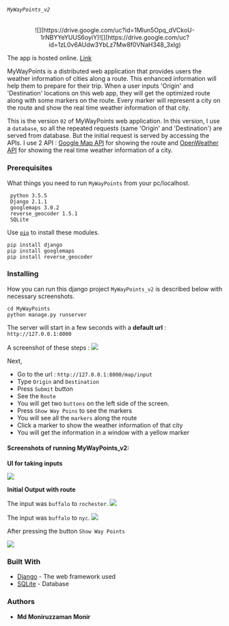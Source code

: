 ######  `MyWayPoints_v2` 
<p align="center">![](https://drive.google.com/uc?id=1Mlun5Opq_dVCkoU-1rNBYYeYUUS6oyiY)![](https://drive.google.com/uc?id=1zL0v6AUdw3YbLz7Mw8f0VNaH348_3xIg)</p>

The app is hosted online. [Link](http://monir007.pythonanywhere.com/)

MyWayPoints is a distributed web application that provides users the weather information of cities along a route. This enhanced information will help them to prepare for their trip. When a user inputs 'Origin' and 'Destination' locations on this web app, they will get the optimized route along with some markers on the route. Every marker will represent a city on the route and show the real time weather information of that city. 

This is the version `02` of  MyWayPoints web application. In this version, I use a `database`, so all the repeated requests (same 'Origin' and 'Destination') are served from database. But the initial request is served by accessing the APIs. I use 2 API : [Google Map API](https://cloud.google.com/maps-platform/) for showing the route and [OpenWeather API](https://openweathermap.org/api) for showing the real time weather information of a city.


### Prerequisites

What things you need to run `MyWayPoints` from your pc/localhost.

```
 python 3.5.5
 Django 2.1.1
 googlemaps 3.0.2
 reverse_geocoder 1.5.1
 SQLite
```

Use [`pip`](https://pypi.org/project/pip/) to install these modules.
```
pip install django
pip install googlemaps
pip install reverse_geocoder
```

### Installing
How you can run this django project `MyWayPoints_v2` is described below with necessary screenshots.

```
cd MyWayPoints
python manage.py runserver
```
The server will start in a few seconds with a **default url** : `http://127.0.0.1:8000`

A screenshot of these steps :
![](https://drive.google.com/uc?id=12Fma226Hl4rCUwwHlmDZ1JV3nfiVDmYt)

Next,
  - Go to the url : `http://127.0.0.1:8000/map/input`
  - Type `Origin` and `Destination` 
  - Press `Submit` button
  - See the `Route`
  - You will get two `buttons` on the left side of the screen.
  - Press `Show Way Poins` to see the markers
  - You will see all the `markers` along the route
  - Click a marker to show the weather information of that city
  - You will get the information in a window with a yellow marker


#### Screenshots of running MyWayPoints_v2:


**UI for taking inputs**

![](https://drive.google.com/uc?id=1ODL_M28QUog8h2phM6ODSqun6aQzgsN0)

**Initial Output with route**

The input was `buffalo`  to `rochester`.
![](https://drive.google.com/uc?id=13ZILjM3zn8NhGhFjxJIeq7Gokqnv3M5p)

The input was `buffalo`  to `nyc`.
![](https://drive.google.com/uc?id=13K-On_zUuhQC4H-437F9GS-dJMtKYrnd)

After pressing the button `Show Way Points`

![](https://drive.google.com/uc?id=1_m7VRtmWKBhfIijzn-5tr0CiobM6cVpY)

### Built With

* [Django](https://www.djangoproject.com/) - The web framework used
* [SQLite](https://www.sqlite.org/index.html) - Database 

### Authors

* **Md Moniruzzaman Monir**  
